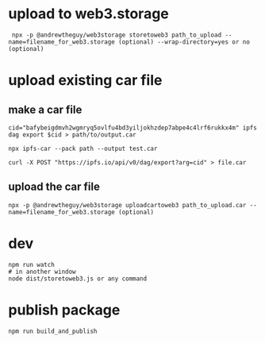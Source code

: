 # upload to web3.storage

```
 npx -p @andrewtheguy/web3storage storetoweb3 path_to_upload --name=filename_for_web3.storage (optional) --wrap-directory=yes or no (optional)
```

# upload existing car file

## make a car file

```
cid="bafybeigdmvh2wgmryq5ovlfu4bd3yiljokhzdep7abpe4c4lrf6rukkx4m" ipfs dag export $cid > path/to/output.car
```

```
npx ipfs-car --pack path --output test.car
```

```
curl -X POST "https://ipfs.io/api/v0/dag/export?arg=cid" > file.car
```

## upload the car file
```
npx -p @andrewtheguy/web3storage uploadcartoweb3 path_to_upload.car --name=filename_for_web3.storage (optional)
```

# dev

```
npm run watch
# in another window
node dist/storetoweb3.js or any command
```
# publish package

```
npm run build_and_publish
```
